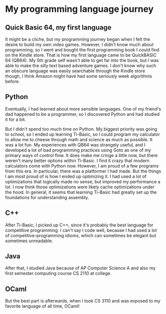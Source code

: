 # My programming language journey

## Quick Basic 64, my first language
It might be a cliche, but my programming journey began when I felt the desire to build my own video games. However, I didn't know much about programming, so I went and bought the first programming book I could find on the Kindle store. That is how my first language came to be QuickBASIC 64 (QB64). My 5th grade self wasn't able to get far into the book, but I was able to make the silly text based adventure games. I don't know why such an obscure language was easily searchable through the Kindle store though, I think Amazon might have had some seriously week algorithms before. 

## Python
Eventually, I had learned about more sensible languages. One of my friend's dad happened to be a programmer, so I discovered Python and had studied it for a bit.

But I didn't spend too much time on Python. My biggest priority was going to school, so I ended up learning Ti-Basic, so I could program my calculator to allow me to cheese through math and science as much as possible. It was a lot fun. My experiences with QB64 was strangely useful, and I developed a lot of bad programming practices using Goto as one of my primary ways of control flow. It does make me cringe a little now, but there weren't many better options within Ti-Basic. I find it crazy that modern calculators come with Python now. However, I am proud of a few programs from this era. In particular, there was a platformer I had made. But the things I am most proud of is how I ended up optimizing it. I had used a lot of optimizations that logically made no sense, but improved my performance a lot. I now think those optimizations were likely cache optimizations under the hood. In general, it seems that learning Ti-Basic had greatly set up the foundations for understanding assembly.

## C++
After Ti-Basic, I picked up C++, since it's probably the best language for competitive programming. I can't say I code well, because I had used a lot of competitive-programming idioms, which can sometimes be elegant but sometimes unreadable. 

## Java
After that, I studied Java because of AP Computer Science A and also my first semester computing course CS 2110 at college.

## OCaml
But the best part is afterwards, when I took CS 3110 and was exposed to my favorite language of all time, OCaml! 

